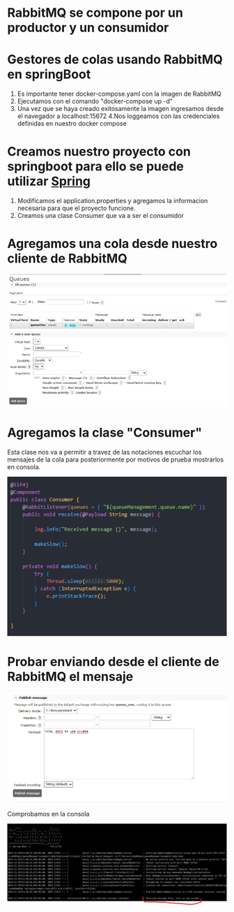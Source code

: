 # RabbitMQ se compone por un productor y un consumidor

# Gestores de colas usando RabbitMQ en springBoot


1. Es importante tener docker-compose.yaml con la imagen de RabbitMQ
2. Ejecutamos con el comando "docker-compose up -d"
3. Una vez que se haya creado exitosamente la imagen ingresamos desde el navegador a localhost:15672
4.Nos loggeamos con las credenciales definidas en nuestro docker compose

# Creamos nuestro proyecto con springboot para ello se puede utilizar [Spring](https://start.spring.io/)

1. Modificamos el application.properties y agregamos la informacion necesaria para que el proyecto funcione.
2. Creamos una clase Consumer que va a ser el consumidor


# Agregamos una cola desde nuestro cliente de RabbitMQ

![creacion de cola](../example/images/image-2.png)


# Agregamos la clase "Consumer"

Esta clase nos va a permitir a travez de las notaciones escuchar los mensajes de la cola
para posteriormente por motivos de prueba mostrarlos en consola.

![consumer](../example/images/image-3.png)

# Probar enviando desde el cliente de RabbitMQ el mensaje

![Envio de mensaje](../example/images/image-1.png)

Comprobamos en la consola

![recibido](../example/images/image-4.png)